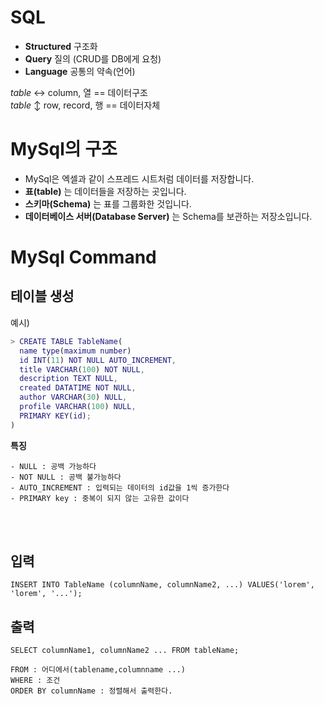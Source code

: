 # SQL

- __Structured__ 구조화
- __Query__ 질의 (CRUD를 DB에게 요청)
- __Language__ 공통의 약속(언어)  

*table* ↔️ column, 열  == 데이터구조  
*table* ↕️ row, record, 행 == 데이터자체


# MySql의 구조

- MySql은 엑셀과 같이 스프레드 시트처럼 데이터를 저장합니다.
- __표(table)__ 는 데이터들을 저장하는 곳입니다.
- __스키마(Schema)__ 는 표를 그룹화한 것입니다. 
- __데이터베이스 서버(Database Server)__ 는 Schema를 보관하는 저장소입니다.


# MySql Command

## 테이블 생성

예시) 
```m
> CREATE TABLE TableName(
  name type(maximum number)  
  id INT(11) NOT NULL AUTO_INCREMENT, 
  title VARCHAR(100) NOT NULL,
  description TEXT NULL,
  created DATATIME NOT NULL,
  author VARCHAR(30) NULL,
  profile VARCHAR(100) NULL,
  PRIMARY KEY(id);  
)  
```
  
  
__특징__
```
- NULL : 공백 가능하다
- NOT NULL : 공백 불가능하다
- AUTO_INCREMENT : 입력되는 데이터의 id값을 1씩 증가한다
- PRIMARY key : 중복이 되지 않는 고유한 값이다
```
<br><br>

## 입력 

```
INSERT INTO TableName (columnName, columnName2, ...) VALUES('lorem', 'lorem', '...');
```

## 출력
```
SELECT columnName1, columnName2 ... FROM tableName; 

FROM : 어디에서(tablename,columnname ...)
WHERE : 조건
ORDER BY columnName : 정렬해서 출력한다.
```